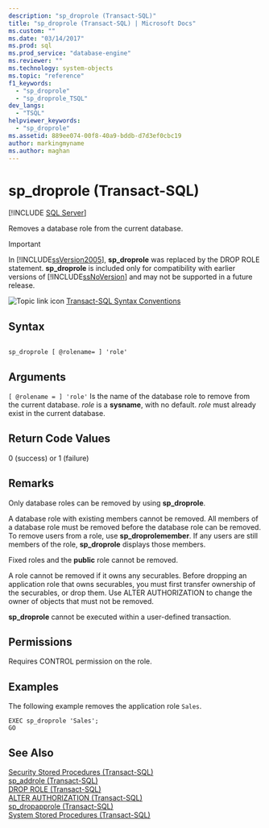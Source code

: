 ```yaml
---
description: "sp_droprole (Transact-SQL)"
title: "sp_droprole (Transact-SQL) | Microsoft Docs"
ms.custom: ""
ms.date: "03/14/2017"
ms.prod: sql
ms.prod_service: "database-engine"
ms.reviewer: ""
ms.technology: system-objects
ms.topic: "reference"
f1_keywords: 
  - "sp_droprole"
  - "sp_droprole_TSQL"
dev_langs: 
  - "TSQL"
helpviewer_keywords: 
  - "sp_droprole"
ms.assetid: 889ee074-00f8-40a9-bddb-d7d3ef0cbc19
author: markingmyname
ms.author: maghan
---
```

# sp_droprole (Transact-SQL)
[!INCLUDE [SQL Server](../../includes/applies-to-version/sqlserver.md)]

  Removes a database role from the current database.  
  
> [!IMPORTANT]  
>  In [!INCLUDE[ssVersion2005](../../includes/ssversion2005-md.md)], **sp_droprole** was replaced by the DROP ROLE statement. **sp_droprole** is included only for compatibility with earlier versions of [!INCLUDE[ssNoVersion](../../includes/ssnoversion-md.md)] and may not be supported in a future release.  
  
 ![Topic link icon](../../database-engine/configure-windows/media/topic-link.gif "Topic link icon") [Transact-SQL Syntax Conventions](../../t-sql/language-elements/transact-sql-syntax-conventions-transact-sql.md)  
  
## Syntax  
  
```  
  
sp_droprole [ @rolename= ] 'role'  
```  
  
## Arguments  
`[ @rolename = ] 'role'`
 Is the name of the database role to remove from the current database. *role* is a **sysname**, with no default. *role* must already exist in the current database.  
  
## Return Code Values  
 0 (success) or 1 (failure)  
  
## Remarks  
 Only database roles can be removed by using **sp_droprole**.  
  
 A database role with existing members cannot be removed. All members of a database role must be removed before the database role can be removed. To remove users from a role, use **sp_droprolemember**. If any users are still members of the role, **sp_droprole** displays those members.  
  
 Fixed roles and the **public** role cannot be removed.  
  
 A role cannot be removed if it owns any securables. Before dropping an application role that owns securables, you must first transfer ownership of the securables, or drop them. Use ALTER AUTHORIZATION to change the owner of objects that must not be removed.  
  
 **sp_droprole** cannot be executed within a user-defined transaction.  
  
## Permissions  
 Requires CONTROL permission on the role.  
  
## Examples  
 The following example removes the application role `Sales`.  
  
```  
EXEC sp_droprole 'Sales';  
GO  
```  
  
## See Also  
 [Security Stored Procedures &#40;Transact-SQL&#41;](../../relational-databases/system-stored-procedures/security-stored-procedures-transact-sql.md)   
 [sp_addrole &#40;Transact-SQL&#41;](../../relational-databases/system-stored-procedures/sp-addrole-transact-sql.md)   
 [DROP ROLE &#40;Transact-SQL&#41;](../../t-sql/statements/drop-role-transact-sql.md)   
 [ALTER AUTHORIZATION &#40;Transact-SQL&#41;](../../t-sql/statements/alter-authorization-transact-sql.md)   
 [sp_dropapprole &#40;Transact-SQL&#41;](../../relational-databases/system-stored-procedures/sp-dropapprole-transact-sql.md)   
 [System Stored Procedures &#40;Transact-SQL&#41;](../../relational-databases/system-stored-procedures/system-stored-procedures-transact-sql.md)  
  
  
